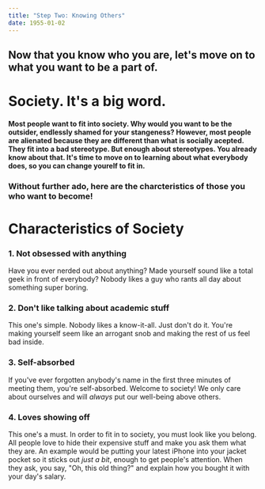 ```yaml
---
title: "Step Two: Knowing Others"
date: 1955-01-02
---
```


## Now that you know who you are, let's move on to what you want to be a part of.

# Society. It's a big word.

#### Most people want to fit into society. Why would you want to be the outsider, endlessly shamed for your stangeness? However, most people are alienated because they are different than what is socially acepted. They fit into a bad stereotype. But enough about stereotypes. You already know about that. It's time to move on to learning about what everybody does, so you can change yourelf to fit in. 

### Without further ado, here are the charcteristics of those you who want to become!

# Characteristics of Society

### 1. Not obsessed with anything
Have you ever nerded out about anything? Made yourself sound like a total geek in front of everybody? Nobody likes a guy who rants all day about something super boring. 

### 2. Don't like talking about academic stuff
This one's simple. Nobody likes a know-it-all. Just don't do it. You're making yourself seem like an arrogant snob and making the rest of us feel bad inside. 

### 3. Self-absorbed
If you've ever forgotten anybody's name in the first three minutes of meeting them, you're self-absorbed. Welcome to society! We only care about ourselves and will *always* put our well-being above others. 

### 4. Loves showing off
This one's a must. In order to fit in to society, you must look like you belong. All people love to hide their expensive stuff and make you ask them what they are. An example would be putting your latest iPhone into your jacket pocket so it sticks out *just a bit*, enough to get people's attention. When they ask, you say, "Oh, this old thing?" and explain how you bought it with your day's salary.
